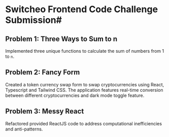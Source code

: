 # Switcheo Frontend Code Challenge Submission#

## Problem 1: Three Ways to Sum to n

Implemented three unique functions to calculate the sum of numbers from 1 to `n`.

## Problem 2: Fancy Form

Created a token currency swap form to swap cryptocurrencies using React, Typescript and Tailwind CSS. The application features real-time conversion between different cryptocurrencies and dark mode toggle feature.

## Problem 3: Messy React

Refactored provided ReactJS code to address computational inefficiencies and anti-patterns.

